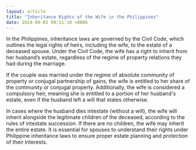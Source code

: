 ```yaml
---
layout: article
title: "Inheritance Rights of the Wife in the Philippines"
date: 2024-09-01 09:11:10 +0800
---
```


<p>In the Philippines, inheritance laws are governed by the Civil Code, which outlines the legal rights of heirs, including the wife, to the estate of a deceased spouse. Under the Civil Code, the wife has a right to inherit from her husband’s estate, regardless of the regime of property relations they had during the marriage.</p><p>If the couple was married under the regime of absolute community of property or conjugal partnership of gains, the wife is entitled to her share of the community or conjugal property. Additionally, the wife is considered a compulsory heir, meaning she is entitled to a portion of her husband's estate, even if the husband left a will that states otherwise.</p><p>In cases where the husband dies intestate (without a will), the wife will inherit alongside the legitimate children of the deceased, according to the rules of intestate succession. If there are no children, the wife may inherit the entire estate. It is essential for spouses to understand their rights under Philippine inheritance laws to ensure proper estate planning and protection of their interests.</p>